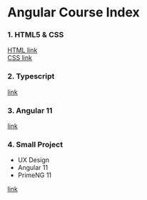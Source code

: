# Angular Course Index

### 1. HTML5 & CSS 
[HTML link](./html/index.md)  
[CSS link](./css/index.md)

### 2. Typescript
[link](./typescript/index.md)

### 3. Angular 11
[link](./angular/index.md)

### 4. Small Project
- UX Design
- Angular 11
- PrimeNG 11

[link](./angular-project/index.md)

